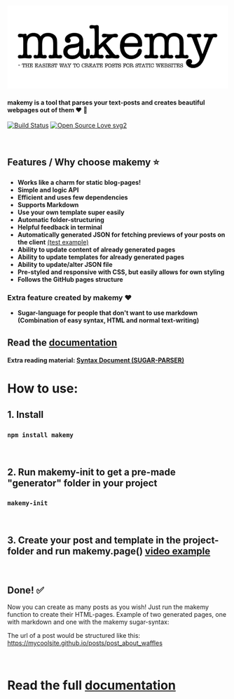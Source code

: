 <p align="center">
<img src="/media/makemy.png" alt="MAKEMY">
</p>

#### makemy is a tool that parses your text-posts and creates beautiful webpages out of them :heart: 📄
[![Build Status](https://travis-ci.com/make-my/makemy.svg?branch=master)](https://travis-ci.com/make-my/makemy) [![Open Source Love svg2](https://badges.frapsoft.com/os/v2/open-source.svg?v=103)](https://github.com/ellerbrock/open-source-badges/)


&nbsp;

## Features / Why choose makemy ⭐

- **Works like a charm for static blog-pages!**
- **Simple and logic API**
- **Efficient and uses few dependencies**
- **Supports Markdown**
- **Use your own template super easily**
- **Automatic folder-structuring**
- **Helpful feedback in terminal**
- **Automatically generated JSON for fetching previews of your posts on the client** [(test example)](/test/client.js)
- **Ability to update content of already generated pages**
- **Ability to update templates for already generated pages**
- **Ability to update/alter JSON file**
- **Pre-styled and responsive with CSS, but easily allows for own styling**
- **Follows the GitHub pages structure**

### Extra feature created by makemy :heart:

- **Sugar-language for people that don't want to use markdown (Combination of easy syntax, HTML and normal text-writing)**

## Read the [documentation](https://github.com/make-my/DOCS)

#### Extra reading material: [Syntax Document (SUGAR-PARSER)](https://github.com/make-my/DOCS/blob/master/SYNTAX-DOCUMENT.md)


# How to use:

## 1️. Install

### `npm install makemy`

&nbsp;

## 2️. Run makemy-init to get a pre-made "generator" folder in your project

### `makemy-init`

&nbsp;

## 3. Create your post and template in the project-folder and run makemy.page() [video example](https://github.com/make-my/DOCS#3-create-your-post-and-template-in-the-project---and-run-makemypage)

&nbsp;

## Done! ✅
Now you can create as many posts as you wish! Just run the makemy function to create their HTML-pages.
Example of two generated pages, one with markdown and one with the makemy sugar-syntax:

The url of a post would be structured like this: https://mycoolsite.github.io/posts/post_about_waffles

&nbsp;

# Read the full [documentation](https://github.com/make-my/DOCS)
